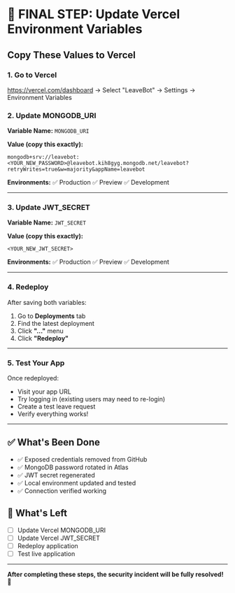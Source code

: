 # 🚀 FINAL STEP: Update Vercel Environment Variables

## Copy These Values to Vercel

### 1. Go to Vercel
https://vercel.com/dashboard → Select "LeaveBot" → Settings → Environment Variables

### 2. Update MONGODB_URI

**Variable Name:** `MONGODB_URI`

**Value (copy this exactly):**
```
mongodb+srv://leavebot:<YOUR_NEW_PASSWORD>@leavebot.kih8gyg.mongodb.net/leavebot?retryWrites=true&w=majority&appName=leavebot
```

**Environments:** ✅ Production ✅ Preview ✅ Development

---

### 3. Update JWT_SECRET

**Variable Name:** `JWT_SECRET`

**Value (copy this exactly):**
```
<YOUR_NEW_JWT_SECRET>
```

**Environments:** ✅ Production ✅ Preview ✅ Development

---

### 4. Redeploy

After saving both variables:
1. Go to **Deployments** tab
2. Find the latest deployment
3. Click **"..."** menu
4. Click **"Redeploy"**

---

### 5. Test Your App

Once redeployed:
- Visit your app URL
- Try logging in (existing users may need to re-login)
- Create a test leave request
- Verify everything works!

---

## ✅ What's Been Done

- ✅ Exposed credentials removed from GitHub
- ✅ MongoDB password rotated in Atlas
- ✅ JWT secret regenerated
- ✅ Local environment updated and tested
- ✅ Connection verified working

## 🔴 What's Left

- [ ] Update Vercel MONGODB_URI
- [ ] Update Vercel JWT_SECRET
- [ ] Redeploy application
- [ ] Test live application

---

**After completing these steps, the security incident will be fully resolved! 🎉**
